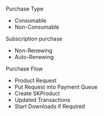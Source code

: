 Purchase Type

* Consumable
* Non-Consumable

Subscription purchase

* Non-Renewing
* Auto-Renewing

Purchase Flow

* Product Request
* Put Request into Payment Queue
* Create SKProduct
* Updated Transactions
* Start Downloads if Required



